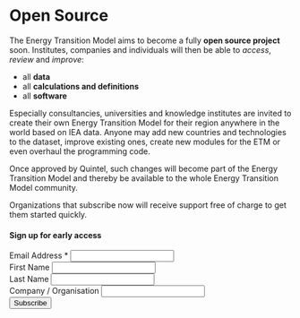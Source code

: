 # Open Source

The Energy Transition Model aims to become a fully **open source project** soon.
Institutes, companies and individuals will then be able to *access*, *review*
and *improve*:

* all **data**
* all **calculations and definitions**
* all **software**

Especially consultancies, universities and knowledge institutes are invited to
create their own Energy Transition Model for their region anywhere in the
world based on IEA data. Anyone may add new countries and technologies to the
dataset, improve existing ones, create new modules for the ETM or even overhaul the programming code.

Once approved by Quintel, such changes will become part of the Energy
Transition Model and thereby be available to the whole Energy Transition
Model community.

Organizations that subscribe now will receive support free of charge to get
them started quickly.

<div class='well'>
<h4>Sign up for early access</h4>
<!-- Begin MailChimp Signup Form -->
<div id="mc_embed_signup">
<form action="http://quintel.us3.list-manage.com/subscribe/post?u=89db00a7fc7c18b93278f2cf9&amp;id=784a1447f3" method="post" id="mc-embedded-subscribe-form" name="mc-embedded-subscribe-form" class="validate" target="_blank" novalidate>
	
<div class="mc-field-group">
	<label for="mce-EMAIL">Email Address  <span class="asterisk">*</span>
</label>
	<input type="email" value="" name="EMAIL" class="required email" id="mce-EMAIL">
</div>
<div class="mc-field-group">
	<label for="mce-FNAME">First Name </label>
	<input type="text" value="" name="FNAME" class="" id="mce-FNAME">
</div>
<div class="mc-field-group">
	<label for="mce-LNAME">Last Name </label>
	<input type="text" value="" name="LNAME" class="" id="mce-LNAME">
</div>
<div class="mc-field-group">
	<label for="mce-COMPANY">Company / Organisation </label>
	<input type="text" value="" name="COMPANY" class="" id="mce-COMPANY">
</div>
<div id="mce-responses" class="clear">
	<div class="response" id="mce-error-response" style="display:none"></div>
	<div class="response" id="mce-success-response" style="display:none"></div>
</div>	<div class="clear"><input type="submit" value="Subscribe" name="subscribe" id="mc-embedded-subscribe" class="button btn btn-primary"></div>
</form>
</div>
</div>
<script type="text/javascript">
var fnames = new Array();var ftypes = new Array();fnames[0]='EMAIL';ftypes[0]='email';fnames[1]='FNAME';ftypes[1]='text';fnames[2]='LNAME';ftypes[2]='text';fnames[3]='COMPANY';ftypes[3]='text';
try {
    var jqueryLoaded=jQuery;
    jqueryLoaded=true;
} catch(err) {
    var jqueryLoaded=false;
}
var head= document.getElementsByTagName('head')[0];
if (!jqueryLoaded) {
    var script = document.createElement('script');
    script.type = 'text/javascript';
    script.src = '//ajax.googleapis.com/ajax/libs/jquery/1.4.4/jquery.min.js';
    head.appendChild(script);
    if (script.readyState && script.onload!==null){
        script.onreadystatechange= function () {
              if (this.readyState == 'complete') mce_preload_check();
        }    
    }
}

var err_style = '';
try{
    err_style = mc_custom_error_style;
} catch(e){
    err_style = '#mc_embed_signup input.mce_inline_error{border-color:#6B0505;} #mc_embed_signup div.mce_inline_error{margin: 0 0 1em 0; padding: 5px 10px; background-color:#6B0505; font-weight: bold; z-index: 1; color:#fff;}';
}
var head= document.getElementsByTagName('head')[0];
var style= document.createElement('style');
style.type= 'text/css';
if (style.styleSheet) {
  style.styleSheet.cssText = err_style;
} else {
  style.appendChild(document.createTextNode(err_style));
}
head.appendChild(style);
setTimeout('mce_preload_check();', 250);

var mce_preload_checks = 0;
function mce_preload_check(){
    if (mce_preload_checks>40) return;
    mce_preload_checks++;
    try {
        var jqueryLoaded=jQuery;
    } catch(err) {
        setTimeout('mce_preload_check();', 250);
        return;
    }
    var script = document.createElement('script');
    script.type = 'text/javascript';
    script.src = 'http://downloads.mailchimp.com/js/jquery.form-n-validate.js';
    head.appendChild(script);
    try {
        var validatorLoaded=jQuery("#fake-form").validate({});
    } catch(err) {
        setTimeout('mce_preload_check();', 250);
        return;
    }
    mce_init_form();
}
function mce_init_form(){
    jQuery(document).ready( function($) {
      var options = { errorClass: 'mce_inline_error', errorElement: 'div', onkeyup: function(){}, onfocusout:function(){}, onblur:function(){}  };
      var mce_validator = $("#mc-embedded-subscribe-form").validate(options);
      $("#mc-embedded-subscribe-form").unbind('submit');//remove the validator so we can get into beforeSubmit on the ajaxform, which then calls the validator
      options = { url: 'http://quintel.us3.list-manage.com/subscribe/post-json?u=89db00a7fc7c18b93278f2cf9&id=784a1447f3&c=?', type: 'GET', dataType: 'json', contentType: "application/json; charset=utf-8",
                    beforeSubmit: function(){
                        $('#mce_tmp_error_msg').remove();
                        $('.datefield','#mc_embed_signup').each(
                            function(){
                                var txt = 'filled';
                                var fields = new Array();
                                var i = 0;
                                $(':text', this).each(
                                    function(){
                                        fields[i] = this;
                                        i++;
                                    });
                                $(':hidden', this).each(
                                    function(){
                                        var bday = false;
                                        if (fields.length == 2){
                                            bday = true;
                                            fields[2] = {'value':1970};//trick birthdays into having years
                                        }
                                    	if ( fields[0].value=='MM' && fields[1].value=='DD' && (fields[2].value=='YYYY' || (bday && fields[2].value==1970) ) ){
                                    		this.value = '';
									    } else if ( fields[0].value=='' && fields[1].value=='' && (fields[2].value=='' || (bday && fields[2].value==1970) ) ){
                                    		this.value = '';
									    } else {
									        if (/\[day\]/.test(fields[0].name)){
    	                                        this.value = fields[1].value+'/'+fields[0].value+'/'+fields[2].value;									        
									        } else {
    	                                        this.value = fields[0].value+'/'+fields[1].value+'/'+fields[2].value;
	                                        }
	                                    }
                                    });
                            });
                        $('.phonefield-us','#mc_embed_signup').each(
                            function(){
                                var fields = new Array();
                                var i = 0;
                                $(':text', this).each(
                                    function(){
                                        fields[i] = this;
                                        i++;
                                    });
                                $(':hidden', this).each(
                                    function(){
                                        if ( fields[0].value.length != 3 || fields[1].value.length!=3 || fields[2].value.length!=4 ){
                                    		this.value = '';
									    } else {
									        this.value = 'filled';
	                                    }
                                    });
                            });
                        return mce_validator.form();
                    }, 
                    success: mce_success_cb
                };
      $('#mc-embedded-subscribe-form').ajaxForm(options);
      
      
    });
}
function mce_success_cb(resp){
    $('#mce-success-response').hide();
    $('#mce-error-response').hide();
    if (resp.result=="success"){
        $('#mce-'+resp.result+'-response').show();
        $('#mce-'+resp.result+'-response').html(resp.msg);
        $('#mc-embedded-subscribe-form').each(function(){
            this.reset();
    	});
    } else {
        var index = -1;
        var msg;
        try {
            var parts = resp.msg.split(' - ',2);
            if (parts[1]==undefined){
                msg = resp.msg;
            } else {
                i = parseInt(parts[0]);
                if (i.toString() == parts[0]){
                    index = parts[0];
                    msg = parts[1];
                } else {
                    index = -1;
                    msg = resp.msg;
                }
            }
        } catch(e){
            index = -1;
            msg = resp.msg;
        }
        try{
            if (index== -1){
                $('#mce-'+resp.result+'-response').show();
                $('#mce-'+resp.result+'-response').html(msg);            
            } else {
                err_id = 'mce_tmp_error_msg';
                html = '<div id="'+err_id+'" style="'+err_style+'"> '+msg+'</div>';
                
                var input_id = '#mc_embed_signup';
                var f = $(input_id);
                if (ftypes[index]=='address'){
                    input_id = '#mce-'+fnames[index]+'-addr1';
                    f = $(input_id).parent().parent().get(0);
                } else if (ftypes[index]=='date'){
                    input_id = '#mce-'+fnames[index]+'-month';
                    f = $(input_id).parent().parent().get(0);
                } else {
                    input_id = '#mce-'+fnames[index];
                    f = $().parent(input_id).get(0);
                }
                if (f){
                    $(f).append(html);
                    $(input_id).focus();
                } else {
                    $('#mce-'+resp.result+'-response').show();
                    $('#mce-'+resp.result+'-response').html(msg);
                }
            }
        } catch(e){
            $('#mce-'+resp.result+'-response').show();
            $('#mce-'+resp.result+'-response').html(msg);
        }
    }
}

</script>
<!--End mc_embed_signup-->

